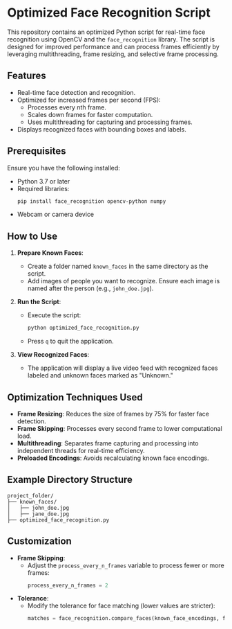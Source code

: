 # Optimized Face Recognition Script

This repository contains an optimized Python script for real-time face recognition using OpenCV and the `face_recognition` library. The script is designed for improved performance and can process frames efficiently by leveraging multithreading, frame resizing, and selective frame processing.

## Features
- Real-time face detection and recognition.
- Optimized for increased frames per second (FPS):
  - Processes every nth frame.
  - Scales down frames for faster computation.
  - Uses multithreading for capturing and processing frames.
- Displays recognized faces with bounding boxes and labels.

## Prerequisites
Ensure you have the following installed:

- Python 3.7 or later
- Required libraries:
  ```bash
  pip install face_recognition opencv-python numpy
  ```
- Webcam or camera device

## How to Use

1. **Prepare Known Faces**:
   - Create a folder named `known_faces` in the same directory as the script.
   - Add images of people you want to recognize. Ensure each image is named after the person (e.g., `john_doe.jpg`).

2. **Run the Script**:
   - Execute the script:
     ```bash
     python optimized_face_recognition.py
     ```
   - Press `q` to quit the application.

3. **View Recognized Faces**:
   - The application will display a live video feed with recognized faces labeled and unknown faces marked as "Unknown."

## Optimization Techniques Used
- **Frame Resizing**: Reduces the size of frames by 75% for faster face detection.
- **Frame Skipping**: Processes every second frame to lower computational load.
- **Multithreading**: Separates frame capturing and processing into independent threads for real-time efficiency.
- **Preloaded Encodings**: Avoids recalculating known face encodings.

## Example Directory Structure
```
project_folder/
├── known_faces/
│   ├── john_doe.jpg
│   ├── jane_doe.jpg
├── optimized_face_recognition.py
```

## Customization
- **Frame Skipping**:
  - Adjust the `process_every_n_frames` variable to process fewer or more frames:
    ```python
    process_every_n_frames = 2
    ```
- **Tolerance**:
  - Modify the tolerance for face matching (lower values are stricter):
    ```python
    matches = face_recognition.compare_faces(known_face_encodings, face_encoding, tolerance=0.6)
    ```